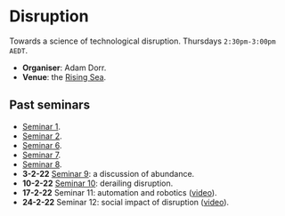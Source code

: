 # Disruption

Towards a science of technological disruption. Thursdays `2:30pm-3:00pm AEDT`.

* **Organiser**: Adam Dorr.
* **Venue**: the [Rising Sea](https://www.roblox.com/games/8165217582/The-Rising-Sea).

## Past seminars

* [Seminar 1](https://youtu.be/4PDfwkXpXxk0).
* [Seminar 2](https://youtu.be/nIZp83suxhg).
* [Seminar 6](https://youtu.be/kzxozwtvTCo).
* [Seminar 7](https://youtu.be/8geMAz9hlSA).
* [Seminar 8](https://youtu.be/M7rXA9T05qQ).
* **3-2-22** [Seminar 9](https://youtu.be/5H4ZebM4MYg): a discussion of abundance.
* **10-2-22** [Seminar 10](https://youtu.be/7Hwc8U9C6bg): derailing disruption.
* **17-2-22** Seminar 11: automation and robotics ([video](https://youtu.be/-Fg8bVf-qi4)).
* **24-2-22** Seminar 12: social impact of disruption ([video](https://youtu.be/Gx9j1Jak6Qg)).
